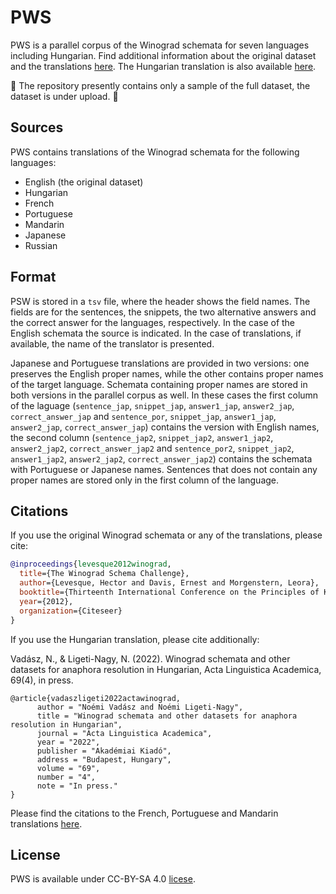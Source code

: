 # PWS

PWS is a parallel corpus of the Winograd schemata for seven languages including Hungarian. Find additional information about the original dataset and the translations [here](https://cs.nyu.edu/~davise/papers/WinogradSchemas/WS.html).
The Hungarian translation is also available [here](https://github.com/nytud/HuWS).

:construction: The repository presently contains only a sample of the full dataset, the dataset is under upload. :construction:

## Sources

PWS contains translations of the Winograd schemata for the following languages:

* English (the original dataset)
* Hungarian
* French
* Portuguese
* Mandarin
* Japanese
* Russian

## Format

PSW is stored in a `tsv` file, where the header shows the field names. The fields are for the sentences, the snippets, the two alternative answers and the correct answer for the languages, respectively.
In the case of the English schemata the source is indicated. In the case of translations, if available, the name of the translator is presented.

Japanese and Portuguese translations are provided in two versions: one preserves the English proper names, while the other contains proper names of the target language. Schemata containing proper names are stored in both versions in the parallel corpus as well. In these cases the first column of the laguage (`sentence_jap`, `snippet_jap`, `answer1_jap`, `answer2_jap`, `correct_answer_jap` and `sentence_por`, `snippet_jap`, `answer1_jap`, `answer2_jap`, `correct_answer_jap`) contains the version with English names, the second column (`sentence_jap2`, `snippet_jap2`, `answer1_jap2`, `answer2_jap2`, `correct_answer_jap2` and `sentence_por2`, `snippet_jap2`, `answer1_jap2`, `answer2_jap2`, `correct_answer_jap2`) contains the schemata with Portuguese or Japanese names. Sentences that does not contain any proper names are stored only in the first column of the language.

## Citations

If you use the original Winograd schemata or any of the translations, please cite:

```bibtex
@inproceedings{levesque2012winograd,
  title={The Winograd Schema Challenge},
  author={Levesque, Hector and Davis, Ernest and Morgenstern, Leora},
  booktitle={Thirteenth International Conference on the Principles of Knowledge Representation and Reasoning},
  year={2012},
  organization={Citeseer}
}
```

If you use the Hungarian translation, please cite additionally:

Vadász, N., & Ligeti-Nagy, N. (2022). Winograd schemata and other datasets for anaphora resolution in Hungarian, Acta Linguistica Academica, 69(4), in press.
```
@article{vadaszligeti2022actawinograd,
      author = "Noémi Vadász and Noémi Ligeti-Nagy",
      title = "Winograd schemata and other datasets for anaphora resolution in Hungarian",
      journal = "Acta Linguistica Academica",
      year = "2022",
      publisher = "Akadémiai Kiadó",
      address = "Budapest, Hungary",
      volume = "69",
      number = "4",
      note = "In press."
}
```

Please find the citations to the French, Portuguese and Mandarin translations [here](resources.bib).


## License

PWS is available under CC-BY-SA 4.0 [licese](LICENSE).
